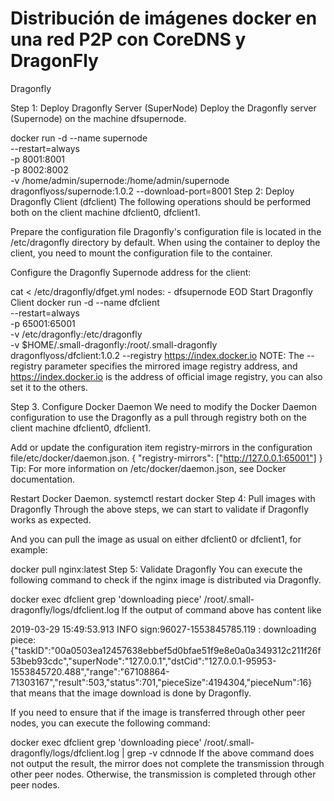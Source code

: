 # Distribución de imágenes docker en una red P2P con CoreDNS y DragonFly


Dragonfly

Step 1: Deploy Dragonfly Server (SuperNode)
Deploy the Dragonfly server (Supernode) on the machine dfsupernode.

docker run -d --name supernode \
  --restart=always \
  -p 8001:8001 \
  -p 8002:8002 \
  -v /home/admin/supernode:/home/admin/supernode \
  dragonflyoss/supernode:1.0.2 --download-port=8001
Step 2: Deploy Dragonfly Client (dfclient)
The following operations should be performed both on the client machine dfclient0, dfclient1.

Prepare the configuration file
Dragonfly's configuration file is located in the /etc/dragonfly directory by default. When using the container to deploy the client, you need to mount the configuration file to the container.

Configure the Dragonfly Supernode address for the client:

cat <<EOD > /etc/dragonfly/dfget.yml
nodes:
    - dfsupernode
EOD
Start Dragonfly Client
docker run -d --name dfclient \
    --restart=always \
    -p 65001:65001 \
    -v /etc/dragonfly:/etc/dragonfly \
    -v $HOME/.small-dragonfly:/root/.small-dragonfly \
    dragonflyoss/dfclient:1.0.2 --registry https://index.docker.io
NOTE: The --registry parameter specifies the mirrored image registry address, and https://index.docker.io is the address of official image registry, you can also set it to the others.

Step 3. Configure Docker Daemon
We need to modify the Docker Daemon configuration to use the Dragonfly as a pull through registry both on the client machine dfclient0, dfclient1.

Add or update the configuration item registry-mirrors in the configuration file/etc/docker/daemon.json.
{
  "registry-mirrors": ["http://127.0.0.1:65001"]
}
Tip: For more information on /etc/docker/daemon.json, see Docker documentation.

Restart Docker Daemon.
systemctl restart docker
Step 4: Pull images with Dragonfly
Through the above steps, we can start to validate if Dragonfly works as expected.

And you can pull the image as usual on either dfclient0 or dfclient1, for example:

docker pull nginx:latest
Step 5: Validate Dragonfly
You can execute the following command to check if the nginx image is distributed via Dragonfly.

docker exec dfclient grep 'downloading piece' /root/.small-dragonfly/logs/dfclient.log
If the output of command above has content like

2019-03-29 15:49:53.913 INFO sign:96027-1553845785.119 : downloading piece:{"taskID":"00a0503ea12457638ebbef5d0bfae51f9e8e0a0a349312c211f26f53beb93cdc","superNode":"127.0.0.1","dstCid":"127.0.0.1-95953-1553845720.488","range":"67108864-71303167","result":503,"status":701,"pieceSize":4194304,"pieceNum":16}
that means that the image download is done by Dragonfly.

If you need to ensure that if the image is transferred through other peer nodes, you can execute the following command:

docker exec dfclient grep 'downloading piece' /root/.small-dragonfly/logs/dfclient.log | grep -v cdnnode
If the above command does not output the result, the mirror does not complete the transmission through other peer nodes. Otherwise, the transmission is completed through other peer nodes.
